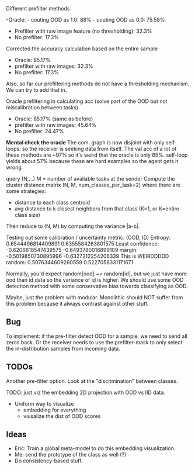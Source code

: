 
Different prefilter methods

-Oracle: 
    - couting OOD as 1.0: 88%
    - couting OOD as 0.0: 75.58%
- Prefilter with raw image feature (no thresholding): 32.3%
- No prefilter: 17.3% 

Corrected the accuracy calculation based on the entire sample
- Oracle: 85.17%
- prefilter with raw images: 32.3%
- No prefilter: 17.3%

Also, so far our prefiltering methods do not have a thresholding mechanism. We can try to add that in.

Oracle prefiltering in calculating acc (solve part of the OOD but not miscalibration between tasks)
- Oracle: 85.17% (same as before)
- prefilter with raw images: 45.64%
- No prefilter: 24.47%


__Mental check the oracle__
The com. graph is now disjoint with only self-loops: so the receiver is seeking data from itself. The val acc of a lot of these methods are ~97% so it's weird that the oracle is only 85%. self-loop yields about 57% because these are hard examples so the agent gets it wrong.

query (N,...)
M = number of available tasks at the sender
Compute the cluster distance matrix (N, M, num_classes_per_task=2)
where there are some strategies:
- distance to each class centroid
- avg distance to k closest neighbors from that class (K=1, or K=entire class size)

Then reduce to (N, M) by computing the variance |a-b|. 


Testing out some calibration / uncertainty metric:
(OOD, ID)
Entropy: 0.6544496814409891 0.6355584263801575
Least confidence: -0.6206618547439575 -0.6493780016899109
margin: -0.5019850730895996 -0.6327212254206339
This is WEIRDDDDD
random: 0.5076344609260559 0.5227058331171671

Normally, you'd expect random[ood] ~= random[id], but we just have more ood than id data
so the variance of id is higher. We should use some OOD detection method with some conservative bias towards classifying as OOD.

Maybe, just the problem with modular. Monolithic should NOT suffer from this problem because it always contrast against other stuff.



## Bug
To implement: if the pre-filter detect OOD for a sample, we need to send all zeros back. Or the receiver needs to use the prefilter-mask to only select the in-distribution samples from incoming data.


## TODOs
Another pre-filter option. Look at the "discrimination" between classes.

TODO: just viz the embedding 2D projection with OOD vs IID data.
- Uniform way to visualize
    - embedding for everything
    - viusalize the dist of OOD scores

## Ideas
- Eric: Train a global meta-model to do this embedding visualization.
- Me: send the prototype of the class as well (?)
- Do consistency-based stuff.